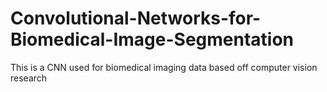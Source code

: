 # Convolutional-Networks-for-Biomedical-Image-Segmentation
This is a CNN used for biomedical imaging data based off computer vision research
